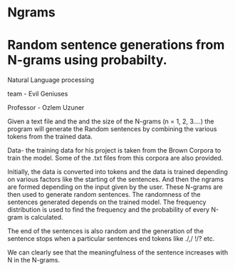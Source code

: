 # Ngrams 
# Random sentence generations from N-grams using probabilty.
Natural Language processing

team - Evil Geniuses 

Professor - Ozlem Uzuner

Given a text file and the and the size of the N-grams (n = 1, 2, 3....) the program will generate the Random sentences by combining the various tokens from the trained data.

Data- the training data for his project is taken from the Brown Corpora to train the model. Some of the .txt files from this corpora are also provided. 

Initially, the data is converted into tokens and the data is trained depending on various factors like the starting of the sentences. And then the ngrams are formed depending on the input given by the user. These N-grams are then used to generate random sentences. The randomness of the sentences generated depends on the trained model. The frequency distribution is used to find the frequency and the probability of every N-gram is calculated. 

The end of the sentences is also random and the generation of the sentence stops when a particular sentences end tokens like ./,/ !/? etc. 

We can clearly see that the meaningfulness of the sentence increases with N in the N-grams. 
